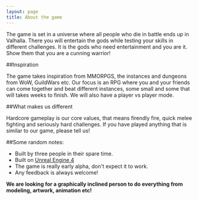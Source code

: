 ```yaml
---
layout: page
title: About the game
---
```


The game is set in a universe where all people who die in battle ends up in Valhalla. There you will entertain the gods while testing your skills in different challenges. It is the gods who need entertainment and you are it. Show them that you are a cunning warrior!

##Inspiration

The game takes inspiration from MMORPGS, the instances and dungeons from WoW, GuildWars etc. Our focus is an RPG where you and your friends can come together and beat different instances, some small and some that will takes weeks to finish. We will also have a player vs player mode.

##What makes us different

Hardcore gameplay is our core values, that means firendly fire, quick melee fighting and seriously hard challenges. If you have played anything that is similar to our game, please tell us!

##Some random notes:

* Built by three people in their spare time.
* Built on [Unreal Engine 4](http://unreal.com)
* The game is really early alpha, don't expect it to work.
* Any feedback is always welcome!

**We are looking for a graphically inclined person to do everything from modeling, artwork, animation etc!**
